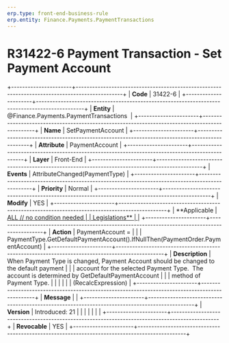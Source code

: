 ```yaml
---
erp.type: front-end-business-rule
erp.entity: Finance.Payments.PaymentTransactions
---
```


# R31422-6 Payment Transaction - Set Payment Account
+----------------------+-----------------------------------------------------------------------------------------------+
| **Code**             | 31422-6                                                                                       |
+----------------------+-----------------------------------------------------------------------------------------------+
| **Entity**           | @Finance.Payments.PaymentTransactions                                                                            |
+----------------------+-----------------------------------------------------------------------------------------------+
| **Name**             | SetPaymentAccount                                                                             |
+----------------------+-----------------------------------------------------------------------------------------------+
| **Attribute**        | PaymentAccount                                                                                |
+----------------------+-----------------------------------------------------------------------------------------------+
| **Layer**            | Front-End                                                                                     |
+----------------------+-----------------------------------------------------------------------------------------------+
| **Events**           | AttributeChanged(PaymentType)                                                                 |
+----------------------+-----------------------------------------------------------------------------------------------+
| **Priority**         | Normal                                                                                        |
+----------------------+-----------------------------------------------------------------------------------------------+
| **Modify**           | YES                                                                                           |
+----------------------+-----------------------------------------------------------------------------------------------+
| **Applicable         | [ALL // no condition needed                                                                   |
| Legislations**       | ](https://confluence.erp.net/display/techdoc/Country+Specific+Functionality)                  |
+----------------------+-----------------------------------------------------------------------------------------------+
| **Action**           | PaymentAccount =                                                                              |
|                      | PaymentType.GetDefaultPaymentAccount().IfNullThen(PaymentOrder.PaymentAccount)                |
+----------------------+-----------------------------------------------------------------------------------------------+
| **Description**      | When Payment Type is changed, Payment Account should be changed to the default payment        |
|                      | account for the selected Payment Type.  The account is determined by GetDefaultPaymentAccount |
|                      | method of Payment Type.                                                                       |
|                      |                                                                                               |
|                      | (RecalcExpression)                                                                            |
+----------------------+-----------------------------------------------------------------------------------------------+
| **Message**          |                                                                                               |
+----------------------+-----------------------------------------------------------------------------------------------+
| **Version**          | Introduced: 21                                                                                |
|                      |                                                                                               |
|                      |                                                                                               |
+----------------------+-----------------------------------------------------------------------------------------------+
| **Revocable**        | YES                                                                                           |
+----------------------+-----------------------------------------------------------------------------------------------+

  

  

  
